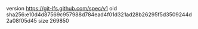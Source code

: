 version https://git-lfs.github.com/spec/v1
oid sha256:e10d4d87569c957988d784ead4f01d321ad28b26295f5d3509244d2a08f05d45
size 269850
